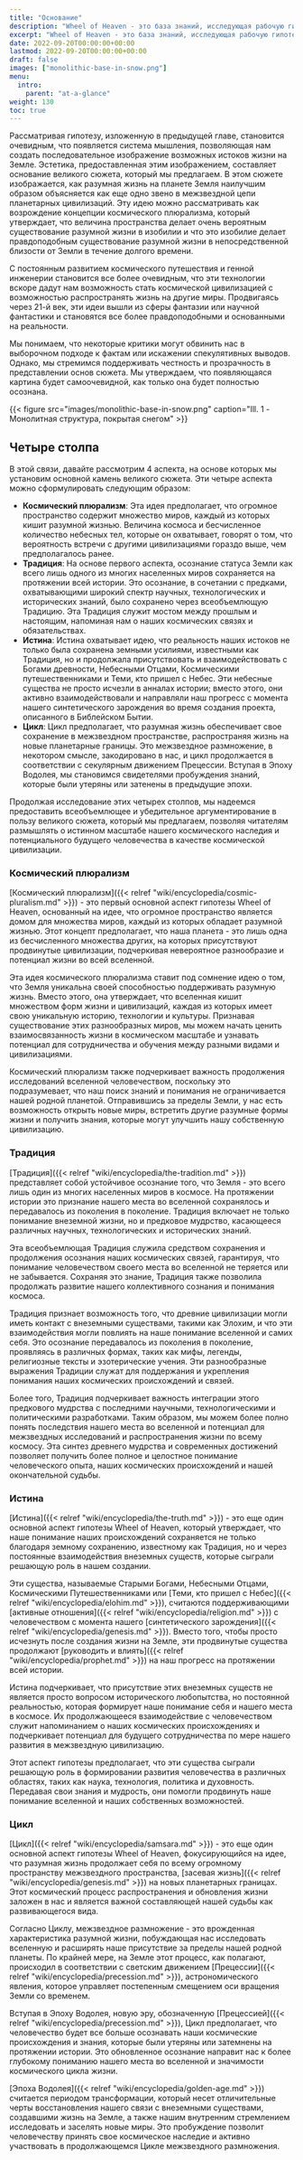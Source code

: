 ```yaml
---
title: "Основание"
description: "Wheel of Heaven - это база знаний, исследующая рабочую гипотезу о том, что жизнь на Земле была разумно создана инопланетной цивилизацией, так называемыми Элохимами."
excerpt: "Wheel of Heaven - это база знаний, исследующая рабочую гипотезу о том, что жизнь на Земле была разумно создана инопланетной цивилизацией, так называемыми Элохимами."
date: 2022-09-20T00:00:00+00:00
lastmod: 2022-09-20T00:00:00+00:00
draft: false
images: ["monolithic-base-in-snow.png"]
menu:
  intro:
    parent: "at-a-glance"
weight: 130
toc: true
---
```


Рассматривая гипотезу, изложенную в предыдущей главе, становится очевидным, что появляется система мышления, позволяющая нам создать последовательное изображение возможных истоков жизни на Земле. Эстетика, предоставленная этим изображением, составляет основание великого сюжета, который мы предлагаем. В этом сюжете изображается, как разумная жизнь на планете Земля наилучшим образом объясняется как еще одно звено в межзвездной цепи планетарных цивилизаций. Эту идею можно рассматривать как возрождение концепции космического плюрализма, который утверждает, что величина пространства делает очень вероятным существование разумной жизни в изобилии и что это изобилие делает правдоподобным существование разумной жизни в непосредственной близости от Земли в течение долгого времени.

С постоянным развитием космического путешествия и генной инженерии становится все более очевидным, что эти технологии вскоре дадут нам возможность стать космической цивилизацией с возможностью распространять жизнь на другие миры. Продвигаясь через 21-й век, эти идеи вышли из сферы фантазии или научной фантастики и становятся все более правдоподобными и основанными на реальности.

Мы понимаем, что некоторые критики могут обвинить нас в выборочном подходе к фактам или искажении спекулятивных выводов. Однако, мы стремимся поддерживать честность и прозрачность в представлении основ сюжета. Мы утверждаем, что появляющаяся картина будет самоочевидной, как только она будет полностью осознана.

{{< figure src="images/monolithic-base-in-snow.png" caption="Ill. 1 - Монолитная структура, покрытая снегом" >}}

## Четыре столпа

В этой связи, давайте рассмотрим 4 аспекта, на основе которых мы установим основной камень великого сюжета. Эти четыре аспекта можно сформулировать следующим образом:

- **Космический плюрализм**: Эта идея предполагает, что огромное пространство содержит множество миров, каждый из которых кишит разумной жизнью. Величина космоса и бесчисленное количество небесных тел, которые он охватывает, говорят о том, что вероятность встречи с другими цивилизациями гораздо выше, чем предполагалось ранее.
- **Традиция**: На основе первого аспекта, осознание статуса Земли как всего лишь одного из многих населенных миров сохраняется на протяжении всей истории. Это осознание, в сочетании с предками, охватывающими широкий спектр научных, технологических и исторических знаний, было сохранено через всеобъемлющую Традицию. Эта Традиция служит мостом между прошлым и настоящим, напоминая нам о наших космических связях и обязательствах.
- **Истина**: Истина охватывает идею, что реальность наших истоков не только была сохранена земными усилиями, известными как Традиция, но и продолжала присутствовать и взаимодействовать с Богами древности, Небесными Отцами, Космическими путешественниками и Теми, кто пришел с Небес. Эти небесные существа не просто исчезли в анналах истории; вместо этого, они активно взаимодействовали и направляли наш прогресс с момента нашего синтетического зарождения во время создания проекта, описанного в Библейском Бытии.
- **Цикл**: Цикл предполагает, что разумная жизнь обеспечивает свое сохранение в межзвездном пространстве, распространяя жизнь на новые планетарные границы. Это межзвездное размножение, в некотором смысле, закодировано в нас, и цикл продолжается в соответствии с секулярным движением Прецессии. Вступая в Эпоху Водолея, мы становимся свидетелями пробуждения знаний, которые были утеряны или затенены в предыдущие эпохи.

Продолжая исследование этих четырех столпов, мы надеемся предоставить всеобъемлющее и убедительное аргументирование в пользу великого сюжета, который мы предлагаем, позволяя читателям размышлять о истинном масштабе нашего космического наследия и потенциального будущего человечества в качестве космической цивилизации.

### Космический плюрализм

[Космический плюрализм]({{< relref "wiki/encyclopedia/cosmic-pluralism.md" >}}) - это первый основной аспект гипотезы Wheel of Heaven, основанный на идее, что огромное пространство является домом для множества миров, каждый из которых обладает разумной жизнью. Этот концепт предполагает, что наша планета - это лишь одна из бесчисленного множества других, на которых присутствуют продвинутые цивилизации, подчеркивая невероятное разнообразие и потенциал жизни во всей вселенной.

Эта идея космического плюрализма ставит под сомнение идею о том, что Земля уникальна своей способностью поддерживать разумную жизнь. Вместо этого, она утверждает, что вселенная кишит множеством форм жизни и цивилизаций, каждая из которых имеет свою уникальную историю, технологии и культуры. Признавая существование этих разнообразных миров, мы можем начать ценить взаимосвязанность жизни в космическом масштабе и узнавать потенциал для сотрудничества и обучения между разными видами и цивилизациями.

Космический плюрализм также подчеркивает важность продолжения исследований вселенной человечеством, поскольку это подразумевает, что наш поиск знаний и понимания не ограничивается нашей родной планетой. Отправившись за пределы Земли, у нас есть возможность открыть новые миры, встретить другие разумные формы жизни и получить знания, которые могут улучшить нашу собственную цивилизацию.

### Традиция

[Традиция]({{< relref "wiki/encyclopedia/the-tradition.md" >}}) представляет собой устойчивое осознание того, что Земля - это всего лишь один из многих населенных миров в космосе. На протяжении истории это признание нашего места во вселенной сохранялось и передавалось из поколения в поколение. Традиция включает не только понимание внеземной жизни, но и предковое мудрство, касающееся различных научных, технологических и исторических знаний.

Эта всеобъемлющая Традиция служила средством сохранения и продолжения осознания наших космических связей, гарантируя, что понимание человечеством своего места во вселенной не теряется или не забывается. Сохраняя это знание, Традиция также позволила продолжать развитие нашего коллективного сознания и понимания космоса.

Традиция признает возможность того, что древние цивилизации могли иметь контакт с внеземными существами, такими как Элохим, и что эти взаимодействия могли повлиять на наше понимание вселенной и самих себя. Это осознание передавалось из поколения в поколение, проявляясь в различных формах, таких как мифы, легенды, религиозные тексты и эзотерические учения. Эти разнообразные выражения Традиции служат для поддержания и укрепления понимания наших космических происхождений и связей.

Более того, Традиция подчеркивает важность интеграции этого предкового мудрства с последними научными, технологическими и политическими разработками. Таким образом, мы можем более полно понять последствия нашего места во вселенной и потенциал для межзвездных исследований и распространения жизни по всему космосу. Эта синтез древнего мудрства и современных достижений позволяет получить более полное и целостное понимание человеческого опыта, наших космических происхождений и нашей окончательной судьбы.

### Истина

[Истина]({{< relref "wiki/encyclopedia/the-truth.md" >}}) - это еще один основной аспект гипотезы Wheel of Heaven, который утверждает, что наше понимание наших происхождений сохраняется не только благодаря земному сохранению, известному как Традиция, но и через постоянные взаимодействия внеземных существ, которые сыграли решающую роль в нашем создании.

Эти существа, называемые Старыми Богами, Небесными Отцами, Космическими Путешественниками или [Теми, кто пришел с Небес]({{< relref "wiki/encyclopedia/elohim.md" >}}), считаются поддерживающими [активные отношения]({{< relref "wiki/encyclopedia/religion.md" >}}) с человечеством с момента нашего [синтетического зарождения]({{< relref "wiki/encyclopedia/genesis.md" >}}). Вместо того, чтобы просто исчезнуть после создания жизни на Земле, эти продвинутые существа продолжают [руководить и влиять]({{< relref "wiki/encyclopedia/prophet.md" >}}) на наш прогресс на протяжении всей истории.

Истина подчеркивает, что присутствие этих внеземных существ не является просто вопросом исторического любопытства, но постоянной реальностью, которая формирует наше понимание себя и нашего места в космосе. Их продолжающееся взаимодействие с человечеством служит напоминанием о наших космических происхождениях и подчеркивает потенциал для будущего сотрудничества по мере нашего развития в межзвездную цивилизацию.

Этот аспект гипотезы предполагает, что эти существа сыграли решающую роль в формировании развития человечества в различных областях, таких как наука, технология, политика и духовность. Передавая свои знания и мудрость, они помогли продвинуть наше понимание вселенной и наших собственных возможностей.

### Цикл

[Цикл]({{< relref "wiki/encyclopedia/samsara.md" >}}) - это еще один основной аспект гипотезы Wheel of Heaven, фокусирующийся на идее, что разумная жизнь продолжает себя по всему огромному пространству межзвездного пространства, [засевая жизнь]({{< relref "wiki/encyclopedia/genesis.md" >}}) на новых планетарных границах. Этот космический процесс распространения и обновления жизни заложен в нас и является важной составляющей нашей судьбы как развивающегося вида.

Согласно Циклу, межзвездное размножение - это врожденная характеристика разумной жизни, побуждающая нас исследовать вселенную и расширять наше присутствие за пределы нашей родной планеты. По крайней мере, на Земле этот процесс, как полагают, происходил в соответствии с светским движением [Прецессии]({{< relref "wiki/encyclopedia/precession.md" >}}), астрономического явления, которое управляет постепенным смещением оси вращения Земли со временем.

Вступая в Эпоху Водолея, новую эру, обозначенную [Прецессией]({{< relref "wiki/encyclopedia/precession.md"  >}}), Цикл предполагает, что человечество будет все больше осознавать наши космические происхождения и знания, которые были утеряны или затемнены на протяжении истории. Это обновленное осознание направит нас к более глубокому пониманию нашего места во вселенной и значимости космического цикла жизни.

[Эпоха Водолея]({{< relref "wiki/encyclopedia/golden-age.md" >}}) считается периодом трансформации, который несет отличительные черты восстановления нашего связи с внеземными существами, создавшими жизнь на Земле, а также нашим внутренним стремлением исследовать и заселять новые миры. Это пробуждение позволит человечеству принять свое космическое наследие и активно участвовать в продолжающемся Цикле межзвездного размножения.
